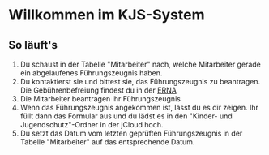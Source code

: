 # Willkommen im KJS-System

## So läuft's

1. Du schaust in der Tabelle "Mitarbeiter" nach, welche Mitarbeiter gerade ein abgelaufenes Führungszeugnis haben.
2. Du kontaktierst sie und bittest sie, das Führungszeugnis zu beantragen. Die Gebührenbefreiung findest du in der [ERNA](https://erna.swdec.de)
3. Die Mitarbeiter beantragen ihr Führungszeugnis
4. Wenn das Führungszeugnis angekommen ist, lässt du es dir zeigen. Ihr füllt dann das Formular aus und du lädst es in den "Kinder- und Jugendschutz"-Ordner in der jCloud hoch.
5. Du setzt das Datum vom letzten geprüften Führungszeugnis in der Tabelle "Mitarbeiter" auf das entsprechende Datum.
